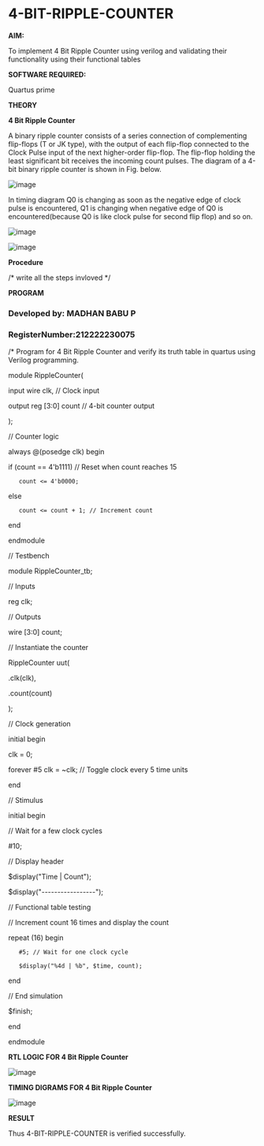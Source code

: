 # 4-BIT-RIPPLE-COUNTER

**AIM:**

To implement  4 Bit Ripple Counter using verilog and validating their functionality using their functional tables

**SOFTWARE REQUIRED:**

Quartus prime

**THEORY**

**4 Bit Ripple Counter**

A binary ripple counter consists of a series connection of complementing flip-flops (T or JK type), with the output of each flip-flop connected to the Clock Pulse input of the next higher-order flip-flop. The flip-flop holding the least significant bit receives the incoming count pulses. The diagram of a 4-bit binary ripple counter is shown in Fig. below.

![image](https://github.com/naavaneetha/4-BIT-RIPPLE-COUNTER/assets/154305477/cb4b74d4-31ab-4359-95d0-d22e67daba13)

In timing diagram Q0 is changing as soon as the negative edge of clock pulse is encountered, Q1 is changing when negative edge of Q0 is encountered(because Q0 is like clock pulse for second flip flop) and so on.

![image](https://github.com/naavaneetha/4-BIT-RIPPLE-COUNTER/assets/154305477/a573a7d6-014e-4e54-93e6-e2ac9530960b)

![image](https://github.com/naavaneetha/4-BIT-RIPPLE-COUNTER/assets/154305477/85e1958a-2fc1-49bb-9a9f-d58ccbf3663c)

**Procedure**

/* write all the steps invloved */

**PROGRAM**
### Developed by: MADHAN BABU P
### RegisterNumber:212222230075
/* Program for 4 Bit Ripple Counter and verify its truth table in quartus using Verilog programming.

 module RippleCounter(
   
   input wire clk,  // Clock input
   
   output reg [3:0] count // 4-bit counter output

);


// Counter logic

always @(posedge clk) begin

   if (count == 4'b1111) // Reset when count reaches 15
   
       count <= 4'b0000;

  else
      
       count <= count + 1; // Increment count

end

endmodule

// Testbench

module RippleCounter_tb;

// Inputs

reg clk;

// Outputs

wire [3:0] count;

// Instantiate the counter

RippleCounter uut(

   .clk(clk),
  
   .count(count)

);

// Clock generation

initial begin
   
   clk = 0;
   
   forever #5 clk = ~clk; // Toggle clock every 5 time units

end

// Stimulus

initial begin
   
   // Wait for a few clock cycles
  
   #10;   
   
   // Display header
   
   $display("Time | Count");
   
   $display("-----------------");

   // Functional table testing
   
   // Increment count 16 times and display the count
   
   repeat (16) begin
       
       #5; // Wait for one clock cycle
       
       $display("%4d | %b", $time, count);
   
   end
  
   // End simulation
  
   $finish;

end

endmodule

**RTL LOGIC FOR 4 Bit Ripple Counter**

![image](https://github.com/user-attachments/assets/3ff3e9db-a3a5-4525-8b3d-2a2d1a892ca5)


**TIMING DIGRAMS FOR 4 Bit Ripple Counter**

![image](https://github.com/user-attachments/assets/d8baa8eb-8c01-4dbf-8818-3529e552678a)


**RESULT**

 Thus 4-BIT-RIPPLE-COUNTER is verified successfully.
